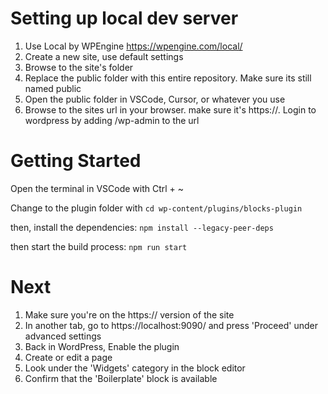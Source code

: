 # Setting up local dev server

 1. Use Local by WPEngine https://wpengine.com/local/
 2. Create a new site, use default settings
 3. Browse to the site's folder
 4. Replace the public folder with this entire repository. Make sure its still named public
 5. Open the public folder in VSCode, Cursor, or whatever you use
 6. Browse to the sites url in your browser. make sure it's https://. Login to wordpress by adding /wp-admin to the url


# Getting Started
Open the terminal in VSCode with Ctrl + ~

Change to the plugin folder with `cd wp-content/plugins/blocks-plugin`

then, install the dependencies: `npm install --legacy-peer-deps`

then start the build process: `npm run start`

  

# Next

 1. Make sure you're on the https:// version of the site
 2. In another tab, go to https://localhost:9090/ and press 'Proceed' under advanced settings
 3. Back in WordPress, Enable the plugin
 4. Create or edit a page
 5. Look under the 'Widgets' category in the block editor
 6. Confirm that the 'Boilerplate' block is available

